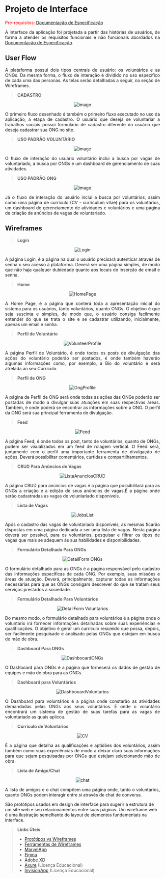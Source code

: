 
# Projeto de Interface

<span style="color:red">Pré-requisitos: <a href="2-Especificação do Projeto.md"> Documentação de Especificação</a></span>

<div align="justify">
 
A interface da aplicação foi projetada a partir das histórias de usuários, de forma a atender os requisitos funcionais e não funcionais abordados na <a href="2-Especificação do Projeto.md"> Documentação de Especificação</a>.
 
</div>

## User Flow

<div align="justify">
 
A plataforma possui dois tipos centrais de usuário: os voluntários e as ONGs. Da mesma forma, o fluxo de interação é dividido no uso específico de cada uma das personas. As telas serão detalhadas a seguir, na seção de Wireframes.

 </div>
 
> **CADASTRO**
<div align="center">
 
![image](https://user-images.githubusercontent.com/129805332/233682783-e936f4b4-c739-4ab1-a48c-c0b3f0a1b535.png)
 
</div>

<div align="justify">
 
O primeiro fluxo desenhado é também o primeiro fluxo executado no uso da aplicação, a etapa de cadastro. O usuário que deseja se voluntariar a trabalhos sociais possui formulário de cadastro diferente do usuário que deseja cadastrar sua ONG no site.
 
</div>

> **USO PADRÃO VOLUNTÁRIO**

<div align="center">
 
![image](https://user-images.githubusercontent.com/129805332/233688006-97b14268-e2a8-4c37-80bc-5ac00b6ae212.png)
 
</div>

<div align="justify">
 
O fluxo de interação do usuário voluntário inclui a busca por vagas de voluntariado, a busca por ONGs e um dashboard de gerenciamento de suas atividades.

 </div>
 
> **USO PADRÃO ONG**
 
<div align="center">
 
![image](https://user-images.githubusercontent.com/129805332/233688306-35190e2b-66a5-4a86-a107-82ee1292fc8a.png)
 
 </div>

<div align="justify">
 
Já o fluxo de interação do usuário inclui a busca por voluntários, assim como uma página de currículo (CV - curriculum vitae) para os voluntários, um dashboard de gerenciamento de atividades e voluntários e uma página de criação de anúncios de vagas de voluntariado.
 
 </div>

## Wireframes

>**Login**

<div align="center">

![Login](https://user-images.githubusercontent.com/19398297/233782905-56122e03-21c7-4447-91b1-78fe3bea832f.png)
 

</div>
<div align="justify">
 
A página Login, é a página na qual o usuário precisará autenticar através de senha o seu acesso à plataforma. Deverá ser uma página simples, de modo que não haja qualquer dubiedade quanto aos locais de inserção de email e senha.
 
</div>


>**Home** 

<div align="center"> 

![HomePage](https://user-images.githubusercontent.com/19398297/233782698-420826b0-7c0f-425f-a395-97b4b4a31034.png)

 
</div> 

<div align="justify">
 
A Home Page, é a página que conterá toda a apresentação inicial do sistema para os usuários, tanto voluntários, quanto ONGs. O objetivo é que seja suscinta e simples, de modo que, o usuário consiga facilmente entender do que se trata o site e se cadastrar utilizando, inicialmente, apenas um email e senha.
 
</div>



>**Perfil de Voluntário**

<div align="center"> 

![VolunteerProfile](https://user-images.githubusercontent.com/19398297/233787237-943e9fba-72aa-451b-a4fc-0b7d26a737d5.png)
 
</div>

<div align="justify">
 
A página Perfil de Voluntário, é onde todos os posts de divulgação das ações do voluntário poderão ser postados, é onde também haverão algumas informações como, por exemplo, a Bio do voluntário e será atrelada ao seu Curriculo.
 
</div>



>**Perfil de ONG**

<div align="center">

![OngProfile](https://user-images.githubusercontent.com/19398297/233784303-bf8aca8e-b4e3-4029-be78-a479a6f5230f.png)
            
</div>

<div align="justify">
 
A página de Perfil de ONG será onde todas as ações das ONGs poderão ser postadas de modo a divulgar suas atuações em suas respectivas áreas. Também, é onde poderá se encontrar as informações sobre a ONG. O perfil da ONG será sua principal ferramenta de divulgação.
 
</div>


           
>**Feed**

<div align="center">
 
![Feed](https://user-images.githubusercontent.com/19398297/233782775-ab63453f-5b2b-4ac2-86db-fb191f48d0c0.png)

</div>

<div align="justify">
 
A página Feed, é onde todos os post, tanto de voluntários, quanto de ONGs, podem ser visualizados em um feed de rolagem vertical. O Feed será, juntamente com o perfil uma importante ferramenta de divulgação de ações. Deverá possibilitar comentários, curtidas e compartilhamentos.
 
</div>


>**CRUD Para Anúncios de Vagas**

<div align="center">

![ListaAnunciosCRUD](https://user-images.githubusercontent.com/19398297/233783200-f6fcd588-3bc5-4932-919a-bac6b845011c.png)

</div>

<div align="justify">
 
A página CRUD para anúncios de vagas é a página que possibilitará para as ONGs a criação e a edição de seus anúncios de vagas.É a página onde serão cadastradas as vagas de voluntariado disponíveis.
 
</div>


>**Lista de Vagas**

<div align="center">
 
![JobsList](https://user-images.githubusercontent.com/19398297/233782537-4d56aaeb-27a9-454d-9c73-f62d8dad880e.png)

</div>

<div align="justify">
 
Após o cadastro das vagas de voluntariado disponíveis, as mesmas ficarão dispostas em uma página dedicada a ser uma lista de vagas. Nesta página deverá ser possível, para os voluntários, pesquisar e filtrar os tipos de vagas que mais se adequem às sua habilidades e disponibilidades.
 
</div>

>**Formulário Detalhado Para ONGs**

<div align="center">
 
 ![DetailForm ONGs](https://user-images.githubusercontent.com/19398297/233783321-55ac401d-5771-4628-af5e-30774f302485.png)

</div>

<div align="justify">
 
O formulário detalhado para as ONGs é a página responsável pelo cadastro das informações específicas de cada ONG. Por exemplo, suas missões e áreas de atuação. Deverá, principalmente, capturar todas as informações necessárias para que as ONGs consigam descrever do que se tratam seus serviços prestados a sociedade.
 
</div>



>**Formulário Detalhado Para Voluntários**

<div align="center">
 
 ![DetailForm Voluntarios](https://user-images.githubusercontent.com/19398297/233783334-07e34ce4-e58a-4a7b-949b-648c3d70994d.png)
 
</div>

<div align="justify">
 
Do mesmo modo, o formulário detalhado para voluntários é a página onde o voluntário irá fornecer informações detalhadas sobre suas experiências e qualificações. O objetivo é gerar um currículo resumido que possa, depois, ser facilmente pesquisado e analisado pelas ONGs que estejam em busca de mão de obra.
 
</div>



>**Dashboard Para ONGs**

<div align="center">
 
![DashbooardONGs](https://user-images.githubusercontent.com/19398297/233784588-7508cd8d-d971-4a69-8e71-11211395873c.png)

</div>

<div align="justify">
 
O Dashboard para ONGs é a página que fornecerá os dados de gestão de equipes e mão de obra para as ONGs.
 
</div>



>**Dashboard para Voluntários**

<div align="center">
 
![DashbooardVoluntarios](https://user-images.githubusercontent.com/19398297/233784591-0df3334c-a813-4457-b877-8c7ba716d8ca.png)
 
</div>

<div align="justify">
 
O Dashboard para voluntários é a página onde constarão as atividades demandadas pelas ONGs aos seus voluntários. É onde o voluntário encontrará um sistema de gestão de suas tarefas para as vagas de voluntariado as quais aplicou.
 
</div>



>**Currículo de Voluntários**

<div align="center">
 
 ![CV](https://user-images.githubusercontent.com/19398297/233783394-abee6eb7-be41-4e2d-8def-6f584a938ebf.png)

</div>

<div align="justify">
 
É a página que detalha as qualificações e aptidões dos voluntários, assim também como suas experiências de modo a deixar claro suas informações para que sejam pesquisadas por ONGs que estejam selecionando mão de obra.
 
</div>

>**Lista de Amigo/Chat**

<div align="center">
 
![chat](https://user-images.githubusercontent.com/19398297/233784972-2cae57e9-6f2b-4bce-a489-cc66310c8151.png)
 
</div>

<div align="justify">
 
A lista de amigos e o chat compõem uma página onde, tanto o voluntários, quanto ONGs podem interagir entre si através de chat de conversa.
 
</div>
        
            
            
            
São protótipos usados em design de interface para sugerir a estrutura de um site web e seu relacionamentos entre suas páginas. Um wireframe web é uma ilustração semelhante do layout de elementos fundamentais na interface.
 
> **Links Úteis**:
> - [Protótipos vs Wireframes](https://www.nngroup.com/videos/prototypes-vs-wireframes-ux-projects/)
> - [Ferramentas de Wireframes](https://rockcontent.com/blog/wireframes/)
> - [MarvelApp](https://marvelapp.com/developers/documentation/tutorials/)
> - [Figma](https://www.figma.com/)
> - [Adobe XD](https://www.adobe.com/br/products/xd.html#scroll)
> - [Axure](https://www.axure.com/edu) (Licença Educacional)
> - [InvisionApp](https://www.invisionapp.com/) (Licença Educacional)

